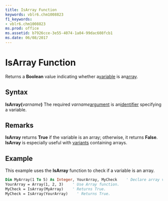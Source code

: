 ```yaml
---
title: IsArray Function
keywords: vblr6.chm1008823
f1_keywords:
- vblr6.chm1008823
ms.prod: office
ms.assetid: b7926cce-3e55-4074-1a04-99dac608fcb1
ms.date: 06/08/2017
---
```



# IsArray Function



Returns a  **Boolean** value indicating whether a[variable](../../Glossary/vbe-glossary.md#variable) is an[array](../../Glossary/vbe-glossary.md#array).

## Syntax

**IsArray(**_varname_**)**
The required  _varname_[argument](../../Glossary/vbe-glossary.md#argument) is an[identifier](../../Glossary/vbe-glossary.md#identifier) specifying a variable.

## Remarks

**IsArray** returns **True** if the variable is an array; otherwise, it returns **False**. **IsArray** is especially useful with [variants](../../Glossary/vbe-glossary.md#variant-data-type) containing arrays.

## Example

This example uses the  **IsArray** function to check if a variable is an array.


```vb
Dim MyArray(1 To 5) As Integer, YourArray, MyCheck    ' Declare array variables.
YourArray = Array(1, 2, 3)    ' Use Array function.
MyCheck = IsArray(MyArray)    ' Returns True.
MyCheck = IsArray(YourArray)    ' Returns True.


```


